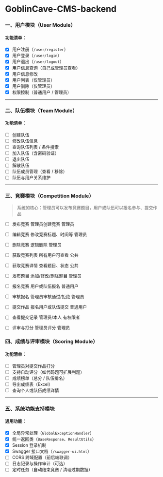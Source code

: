 # GoblinCave-CMS-backend
###  一、用户模块（User Module）

#### 功能清单：

- [x]  用户注册（`/user/register`）
- [x]  用户登录（`/user/login`）
- [x]  用户退出（`/user/logout`）
- [x] 用户信息查询（自己或管理员查看）
- [x] 用户信息修改
- [x] 用户列表（仅管理员）
- [x] 用户删除（仅管理员）
- [x] 权限控制（普通用户 / 管理员）

------

###  二、队伍模块（Team Module）



#### 功能清单：

- [ ]  创建队伍
- [ ]  修改队伍信息
- [ ]  查询队伍列表 / 条件搜索
- [ ]  加入队伍（含密码验证）
- [ ]  退出队伍
- [ ]  解散队伍
- [ ]  队伍成员管理（查看 / 移除）
- [ ]  队伍与用户关系维护

------

###  三、竞赛模块（Competition Module）

> 系统的核心：管理员可以发布竞赛题目，用户或队伍可以报名参与、提交作品

- [ ] 发布竞赛	管理员创建竞赛	管理员

- [ ] 编辑竞赛	修改竞赛标题、时间等	管理员

- [ ] 删除竞赛	逻辑删除	管理员

- [ ] 获取竞赛列表	所有用户可查看	公共
- [ ] 获取竞赛详情	查看题目、状态	公共
- [ ] 发布题目	添加/修改/删除题目	管理员
- [ ] 报名竞赛	用户或队伍报名	普通用户
- [ ] 审核报名	管理员审核通过/拒绝	管理员
- [ ] 提交作品	报名用户或队伍提交	普通用户
- [ ] 查看提交记录	管理员/本人	有权限者
- [ ] 评审与打分	管理员评分	管理员

### 四、成绩与评审模块（Scoring Module）

#### 功能清单：

- [ ]  管理员对提交作品打分
- [ ]  支持自动评分（如代码题可扩展判题）
- [ ]  成绩榜单（总分 / 队伍排名）
- [ ]  导出成绩表（Excel）
- [ ]  查询个人或队伍成绩详情

------

###  五、系统功能支持模块

#### 通用功能：

- [x]  全局异常处理（`GlobalExceptionHandler`）
- [x]  统一返回类（`BaseResponse`、`ResultUtils`）
- [x]  Session 登录机制
- [x]  Swagger 接口文档（`/swagger-ui.html`）
- [ ]  CORS 跨域配置（前后端联调）
- [ ]  日志记录与操作审计（可选）
- [ ]  定时任务（自动结束竞赛 / 清理过期数据）
